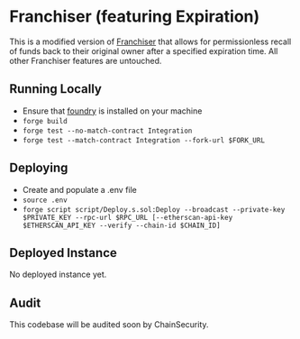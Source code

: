 # Franchiser (featuring Expiration)

This is a modified version of [Franchiser](https://github.com/uniswapfoundation/franchiser) that allows for permissionless recall of funds back to their original owner after a specified expiration time. All other Franchiser features are untouched.

## Running Locally

- Ensure that [foundry](https://book.getfoundry.sh/) is installed on your machine
- `forge build`
- `forge test --no-match-contract Integration`
- `forge test --match-contract Integration --fork-url $FORK_URL`

## Deploying

- Create and populate a .env file
- `source .env`
- `forge script script/Deploy.s.sol:Deploy --broadcast --private-key $PRIVATE_KEY --rpc-url $RPC_URL [--etherscan-api-key $ETHERSCAN_API_KEY --verify --chain-id $CHAIN_ID]`

## Deployed Instance

No deployed instance yet.

## Audit

This codebase will be audited soon by ChainSecurity.
